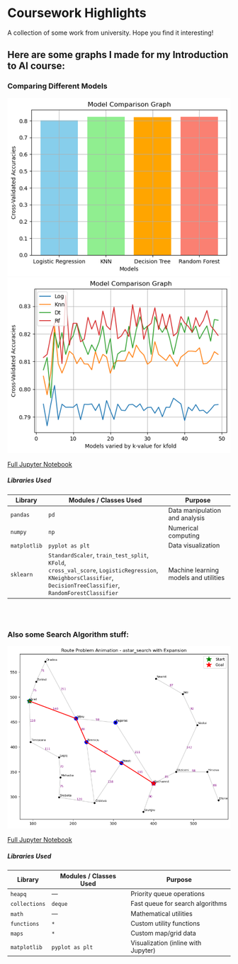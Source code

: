 # Coursework Highlights
A collection of some work from university. Hope you find it interesting! 

## Here are some graphs I made for my Introduction to AI course: 

### Comparing Different Models

![Screenshot1](IntroToAI/modelComp1.png)
![Screenshot2](IntroToAI/modelComp2.png)

[Full Jupyter Notebook](IntroToAI/Titanic_Survival_PredHW4.ipynb)

##### Libraries Used

| Library      | Modules / Classes Used                                                                                                                                                   | Purpose                               |
| ------------ | ------------------------------------------------------------------------------------------------------------------------------------------------------------------------ | ------------------------------------- |
| `pandas`     | `pd`                                                                                                                                                                     | Data manipulation and analysis        |
| `numpy`      | `np`                                                                                                                                                                     | Numerical computing                   |
| `matplotlib` | `pyplot as plt`                                                                                                                                                          | Data visualization                    |
| `sklearn`    | `StandardScaler`, `train_test_split`, `KFold`,<br>`cross_val_score`, `LogisticRegression`,<br>`KNeighborsClassifier`, `DecisionTreeClassifier`, `RandomForestClassifier` | Machine learning models and utilities |

<br>
<br>

### Also some Search Algorithm stuff: 
![Screenshot](IntroToAI/searchAlgsImg.png)

[Full Jupyter Notebook](https://github.com/shp5238/CourseworkHighlights/blob/main/IntroToAI/search_algorithms%20-%20HA2.ipynb)

##### Libraries Used

| Library       | Modules / Classes Used | Purpose                             |
| ------------- | ---------------------- | ----------------------------------- |
| `heapq`       | —                      | Priority queue operations           |
| `collections` | `deque`                | Fast queue for search algorithms    |
| `math`        | —                      | Mathematical utilities              |
| `functions`   | `*`                    | Custom utility functions            |
| `maps`        | `*`                    | Custom map/grid data                |
| `matplotlib`  | `pyplot as plt`        | Visualization (inline with Jupyter) |
